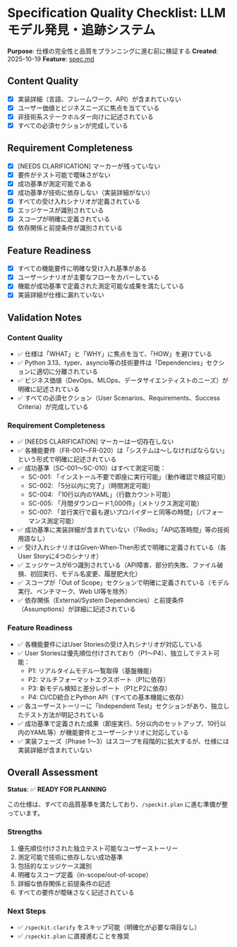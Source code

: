 # Specification Quality Checklist: LLMモデル発見・追跡システム

**Purpose**: 仕様の完全性と品質をプランニングに進む前に検証する
**Created**: 2025-10-19
**Feature**: [spec.md](../spec.md)

## Content Quality

- [x] 実装詳細（言語、フレームワーク、API）が含まれていない
- [x] ユーザー価値とビジネスニーズに焦点を当てている
- [x] 非技術系ステークホルダー向けに記述されている
- [x] すべての必須セクションが完成している

## Requirement Completeness

- [x] [NEEDS CLARIFICATION] マーカーが残っていない
- [x] 要件がテスト可能で曖昧さがない
- [x] 成功基準が測定可能である
- [x] 成功基準が技術に依存しない（実装詳細がない）
- [x] すべての受け入れシナリオが定義されている
- [x] エッジケースが識別されている
- [x] スコープが明確に定義されている
- [x] 依存関係と前提条件が識別されている

## Feature Readiness

- [x] すべての機能要件に明確な受け入れ基準がある
- [x] ユーザーシナリオが主要なフローをカバーしている
- [x] 機能が成功基準で定義された測定可能な成果を満たしている
- [x] 実装詳細が仕様に漏れていない

## Validation Notes

### Content Quality
- ✅ 仕様は「WHAT」と「WHY」に焦点を当て、「HOW」を避けている
- ✅ Python 3.13、typer、asyncio等の技術要件は「Dependencies」セクションに適切に分離されている
- ✅ ビジネス価値（DevOps、MLOps、データサイエンティストのニーズ）が明確に記述されている
- ✅ すべての必須セクション（User Scenarios、Requirements、Success Criteria）が完成している

### Requirement Completeness
- ✅ [NEEDS CLARIFICATION] マーカーは一切存在しない
- ✅ 各機能要件（FR-001〜FR-020）は「システムは〜しなければならない」という形式で明確に記述されている
- ✅ 成功基準（SC-001〜SC-010）はすべて測定可能：
  - SC-001: 「インストール不要で即座に実行可能」（動作確認で検証可能）
  - SC-002: 「5分以内に完了」（時間測定可能）
  - SC-004: 「10行以内のYAML」（行数カウント可能）
  - SC-005: 「月間ダウンロード1,000件」（メトリクス測定可能）
  - SC-007: 「並行実行で最も遅いプロバイダーと同等の時間」（パフォーマンス測定可能）
- ✅ 成功基準に実装詳細が含まれていない（「Redis」「API応答時間」等の技術用語なし）
- ✅ 受け入れシナリオはGiven-When-Then形式で明確に定義されている（各User Storyに4つのシナリオ）
- ✅ エッジケースが6つ識別されている（API障害、部分的失敗、ファイル破損、初回実行、モデル名変更、履歴肥大化）
- ✅ スコープが「Out of Scope」セクションで明確に定義されている（モデル実行、ベンチマーク、Web UI等を除外）
- ✅ 依存関係（External/System Dependencies）と前提条件（Assumptions）が詳細に記述されている

### Feature Readiness
- ✅ 各機能要件にはUser Storiesの受け入れシナリオが対応している
- ✅ User Storiesは優先順位付けされており（P1〜P4）、独立してテスト可能：
  - P1: リアルタイムモデル一覧取得（基盤機能）
  - P2: マルチフォーマットエクスポート（P1に依存）
  - P3: 新モデル検知と差分レポート（P1とP2に依存）
  - P4: CI/CD統合とPython API（すべての基本機能に依存）
- ✅ 各ユーザーストーリーに「Independent Test」セクションがあり、独立したテスト方法が明記されている
- ✅ 成功基準で定義された成果（即座実行、5分以内のセットアップ、10行以内のYAML等）が機能要件とユーザーシナリオに対応している
- ✅ 実装フェーズ（Phase 1〜3）はスコープを段階的に拡大するが、仕様には実装詳細が含まれていない

## Overall Assessment

**Status**: ✅ **READY FOR PLANNING**

この仕様は、すべての品質基準を満たしており、`/speckit.plan` に進む準備が整っています。

### Strengths
1. 優先順位付けされた独立テスト可能なユーザーストーリー
2. 測定可能で技術に依存しない成功基準
3. 包括的なエッジケース識別
4. 明確なスコープ定義（in-scope/out-of-scope）
5. 詳細な依存関係と前提条件の記述
6. すべての要件が曖昧さなく記述されている

### Next Steps
- ✅ `/speckit.clarify` をスキップ可能（明確化が必要な項目なし）
- ✅ `/speckit.plan` に直接進むことを推奨
